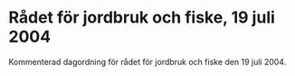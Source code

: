 # Rådet för jordbruk och fiske, 19 juli 2004

Kommenterad dagordning för rådet för jordbruk och fiske den 19 juli 2004\.
